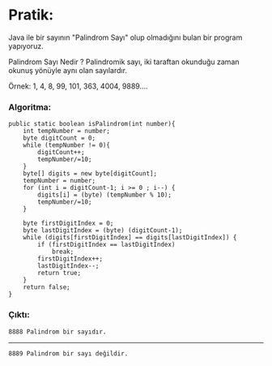 # Pratik:
Java ile bir sayının "Palindrom Sayı" olup olmadığını bulan bir program yapıyoruz.

Palindrom Sayı Nedir ?
Palindromik sayı, iki taraftan okunduğu zaman okunuş yönüyle aynı olan sayılardır.

Örnek: 1, 4, 8, 99, 101, 363, 4004, 9889....

### Algoritma:
    public static boolean isPalindrom(int number){
        int tempNumber = number;
        byte digitCount = 0;
        while (tempNumber != 0){
            digitCount++;
            tempNumber/=10;
        }
        byte[] digits = new byte[digitCount];
        tempNumber = number;
        for (int i = digitCount-1; i >= 0 ; i--) {
            digits[i] = (byte) (tempNumber % 10);
            tempNumber/=10;
        }

        byte firstDigitIndex = 0;
        byte lastDigitIndex = (byte) (digitCount-1);
        while (digits[firstDigitIndex] == digits[lastDigitIndex]) {
            if (firstDigitIndex == lastDigitIndex)
                break;
            firstDigitIndex++;
            lastDigitIndex--;
            return true;
        }
        return false;
    }

### Çıktı:

    8888 Palindrom bir sayıdır.
---
    8889 Palindrom bir sayı değildir.

